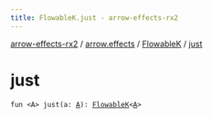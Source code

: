 ```yaml
---
title: FlowableK.just - arrow-effects-rx2
---
```


[arrow-effects-rx2](../../index.html) / [arrow.effects](../index.html) / [FlowableK](index.html) / [just](./just.html)

# just

`fun <A> just(a: `[`A`](just.html#A)`): `[`FlowableK`](index.html)`<`[`A`](just.html#A)`>`